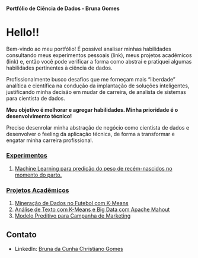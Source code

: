 #### Portfólio de Ciência de Dados - Bruna Gomes
# Hello!!

Bem-vindo ao meu portfólio! 
É possível analisar minhas habilidades consultando meus experimentos pessoais (link), meus projetos acadêmicos (link) e, então você pode verificar a forma como abstraí e pratiquei algumas habilidades pertinentes à ciência de dados. 
<!--Sou a Bruna, uma profissional de TI com mais de 10 anos de experiência em análise de sistemas e atualmente buscando oportunidades na área de Ciência de Dados. -->
Profissionalmente busco desafios que me forneçam mais “liberdade” analítica e científica na condução da implantação de soluções inteligentes, justificando minha decisão em mudar de carreira, de analista de sistemas para cientista de dados.

**Meu objetivo é melhorar e agregar habilidades. Minha prioridade é o desenvolvimento técnico!**

Preciso desenrolar minha abstração de negócio como cientista de dados e desenvolver o feeling da aplicação técnica, de forma a transformar e engatar minha carreira profissional. 

<!-- ## Habilidades Demonstradas

- Análise de Dados
- Mineração de Dados
- Implementação de Algoritmos de Machine Learning
- Manipulação de Dados com SQL
- Desenvolvimento de Modelos Preditivos
- Automatização de ETL com comandos .BAT
-->

### [Experimentos](./experimentos/README.md/)
1. [Machine Learning para predição do peso de recém-nascidos no momento do parto.](.experimentos/ml-preditivo-rn-peso/)

### [Projetos Acadêmicos](./academicos/README.md/)

1. [Mineração de Dados no Futebol com K-Means](./futebol/mineracao-dados-futebol/)
2. [Análise de Texto com K-Means e Big Data com Apache Mahout](./marketing-branding/analise-texto-kmeans-apache-mahout/)
3. [Modelo Preditivo para Campanha de Marketing](./marketing-branding/modelo-preditivo-cadastro-cupons/)

<!-- ### Projeto 1: Mineração de Dados no Futebol com K-Means

Este projeto analisa o desempenho da equipe de futebol masculina do Flamengo nas últimas 4 temporadas do Campeonato Brasileiro da Série A...

### Projeto 2: Algoritmos e Big Data com Apache Mahout

Neste projeto, realizei experimentos com o algoritmo Kmeans utilizando uma das pastas de texto da base Reuters e analisei os clusters gerados...

### Projeto 3: Desenvolvimento de Modelo para Campanha de Marketing

Desenvolvi um modelo preditivo para prever a quantidade diária de produtos cadastrados em uma campanha de marketing da empresa Bebidas Ltda...

## SQL: Manipulação de Dados com SQL Server

Ao longo dos meus 10 anos de experiência, desenvolvi habilidades sólidas em manipulação de dados utilizando SQL Server...

## ETL: Automação com Comandos .BAT

Implementei processos de ETL automatizados utilizando comandos .BAT para extrair, transformar e carregar dados de maneira eficiente...

## Linguagens

- Python
- SQL
- ...

## Ferramentas e Plataformas

- Microsoft Azure Machine Learning Studio
- Apache Mahout
- Jupyter Notebook
- ...

## Aprendizados e Próximos Passos

Durante esses projetos, aprendi a aplicar algoritmos de Machine Learning, explorar dados de maneira eficaz e desenvolver modelos preditivos. Meu próximo passo é...
-->
## Contato

- LinkedIn: [Bruna da Cunha Christiano Gomes](https://www.linkedin.com/in/brunaccgomes/)

